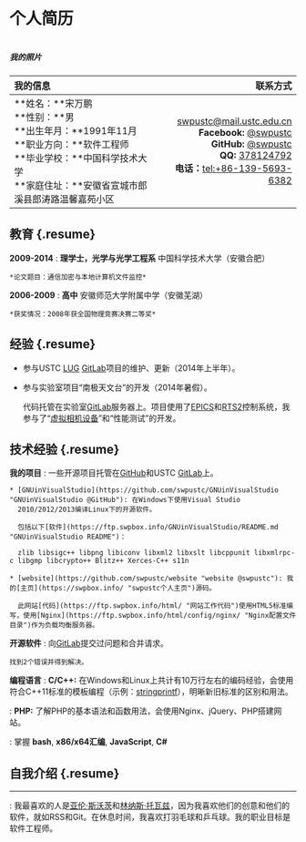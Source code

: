 个人简历
========

<div class="alignright-with-title alignright-image">
  <img src="//cdn.swpbox.info/images/photo.png?t=TIMESTAMP:BEGIN:images/photo.png:END:TIMESTAMP" alt="">
  <h5 class="title">我的照片</h5>
</div>

我的信息  |  联系方式
:-------- | --------:
**姓名：**宋万鹏<br/>**性别：**男<br/>**出生年月：**1991年11月<br/>**职业方向：**软件工程师<br/>**毕业学校：**中国科学技术大学<br/>**家庭住址：**安徽省宣城市郎溪县郎涛路温馨嘉苑小区 | <swpustc@mail.ustc.edu.cn><br/>**Facebook:** [@swpustc](https://www.facebook.com/swpustc "Facebook @swpustc")<br/>**GitHub:** [@swpustc](https://github.com/swpustc "GitHub @swpustc")<br/>**QQ:** [378124792](tencent://message/?uin=378124792&Site=resume.swpbox.info&Menu=yes "QQ @378124792")<br/>**电话：**<tel:+86-139-5693-6382>

教育 {.resume}
---------

**2009-2014**
:   **理学士，光学与光学工程系**
    中国科学技术大学（安徽合肥）

    *论文题目：通信加密与本地计算机文件监控*

**2006-2009**
:   **高中**
    安徽师范大学附属中学（安徽芜湖）

    *获奖情况：2008年获全国物理竞赛决赛二等奖*

经验 {.resume}
----

* 参与USTC [LUG](https://lug.ustc.edu.cn/wiki/ "中国科学技术大学 Linux 用户协会")
  [GitLab](https://lug.ustc.edu.cn/wiki/lug/services/gitlab "USTC GitLab")项目的维护、更新（2014年上半年）。

* 参与实验室项目“南极天文台”的开发（2014年暑假）。

  代码托管在实验室[GitLab](http://210.45.78.50:8888/dashboard/projects "实验室GitLab服务器")服务器上。项目使用了[EPICS](http://www.aps.anl.gov/epics/ "实验物理和工业控制系统")和[RTS2](http://rts2.org/ "远程望远镜系统")控制系统，我参与了“[虚拟相机设备](http://210.45.78.50:8888/swp/virtualcamera)”和“性能测试”的开发。

技术经验 {.resume}
--------

**我的项目**
:   一些开源项目托管在[GitHub](https://github.com/swpustc "GitHub @swpustc")和USTC [GitLab](https://git.ustclug.org/u/swp "USTC GitLab @swp")上。

    * [GNUinVisualStudio](https://github.com/swpustc/GNUinVisualStudio "GNUinVisualStudio @GitHub"): 在Windows下使用Visual Studio
      2010/2012/2013编译Linux下的开源软件。

      包括以下[软件](https://ftp.swpbox.info/GNUinVisualStudio/README.md "GNUinVisualStudio README")：

      zlib libsigc++ libpng libiconv libxml2 libxslt libcppunit libxmlrpc-c libgmp libcrypto++ Blitz++ Xerces-C++ s11n

    * [website](https://github.com/swpustc/website "website @swpustc"): 我的[主页](https://swpbox.info/ "swpustc个人主页")源码。

      此网站[代码](https://ftp.swpbox.info/html/ "网站工作代码")使用HTML5标准编写，使用[Nginx](https://ftp.swpbox.info/html/config/nginx/ "Nginx配置文件目录")作为负载均衡服务器。

**开源软件**
:   向[GitLab](https://github.com/gitlabhq/gitlabhq "GitHub @gitlabhq")提交过问题和合并请求。

    找到2个错误并得到解决。

**编程语言**
:   **C/C++:** 在Windows和Linux上共计有10万行左右的编码经验，会使用符合C++11标准的模板编程（示例：[stringprintf](https://ftp.swpbox.info/GNUinVisualStudio/project/.dumpImageSize/include/stringprintf.h "C++11模板函数")），明晰新旧标准的区别和用法。

:   **PHP:** 了解PHP的基本语法和函数用法，会使用Nginx、jQuery、PHP搭建网站。

:   掌握 **bash**, **x86/x64汇编**, **JavaScript**, **C#**

[ref]: https://github.com/githubuser/superlongprojectname

自我介绍 {.resume}
--------

****
:   我最喜欢的人是[亚伦·斯沃茨](//zh.wikipedia.org/zh-cn/%E4%BA%9A%E4%BC%A6%C2%B7%E6%96%AF%E6%B2%83%E8%8C%A8 "亚伦·斯沃茨 - 维基百科")和[林纳斯·托瓦兹](//zh.wikipedia.org/zh-cn/%E6%9E%97%E7%BA%B3%E6%96%AF%C2%B7%E6%89%98%E7%93%A6%E5%85%B9 "林纳斯·托瓦兹 - 维基百科")，因为我喜欢他们的创意和他们的软件，就如RSS和Git。在休息时间，我喜欢打羽毛球和乒乓球。我的职业目标是软件工程师。
